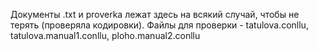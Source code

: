 Документы .txt и proverka лежат здесь на всякий случай, чтобы не терять (проверяла кодировки).
Файлы для проверки - tatulova.conllu, tatulova.manual1.conllu, ploho.manual2.conllu
